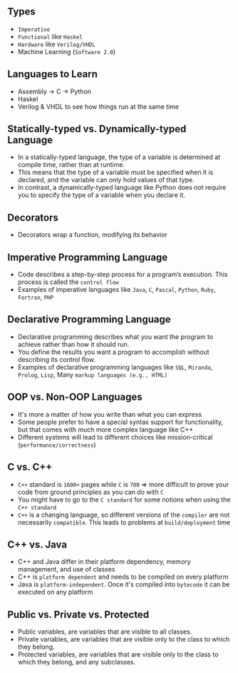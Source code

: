 ## Types
- `Imperative`
- `Functional` like `Haskel`
- `Hardware` like `Verilog/VHDL`
- Machine Learning (`Software 2.0`)

## Languages to Learn
- Assembly -> C -> Python
- Haskel
- Verilog & VHDL to see how things run at the same time

## Statically-typed vs. Dynamically-typed Language
- In a statically-typed language, the type of a variable is determined at compile time, rather than at runtime. 
- This means that the type of a variable must be specified when it is declared, and the variable can only hold values of that type.
- In contrast, a dynamically-typed language like Python does not require you to specify the type of a variable when you declare it.

## Decorators
- Decorators wrap a function, modifying its behavior

## Imperative Programming Language
- Code describes a step-by-step process for a program’s execution. This process is called the `control flow`
- Examples of imperative languages like `Java`, `C`, `Pascal`, `Python`, `Ruby`, `Fortran`, `PHP`

## Declarative Programming Language
- Declarative programming describes what you want the program to achieve rather than how it should run.
- You define the results you want a program to accomplish without describing its control flow. 
- Examples of declarative programming languages like `SQL`, `Miranda`, `Prolog`, `Lisp`, Many `markup languages (e.g., HTML)`

## OOP vs. Non-OOP Languages
- It's more a matter of how you write than what you can express
- Some people prefer to have a special syntax support for functionality, but that comes with much more complex language like C++
- Different systems will lead to different choices like mission-critical (`performance/correctness`) 

## C vs. C++
- `C++` standard is `1600+` pages while `C` is `700` => more difficult to prove your code from ground principles as you can do with `C`
- You might have to go to the `C standard` for some notions when using the `C++ standard`
- `C++` is a changing language, so different versions of the `compiler` are not necessarily `compatible`. This leads to problems at `build/deployment` time

## C++ vs. Java 
- C++ and Java differ in their platform dependency, memory management, and use of classes
- C++ is `platform dependent` and needs to be compiled on every platform
- Java is `platform-independent`. Once it's compiled into `bytecode` it can be executed on any platform

## Public vs. Private vs. Protected
- Public variables, are variables that are visible to all classes.
- Private variables, are variables that are visible only to the class to which they belong.
- Protected variables, are variables that are visible only to the class to which they belong, and any subclasses.
